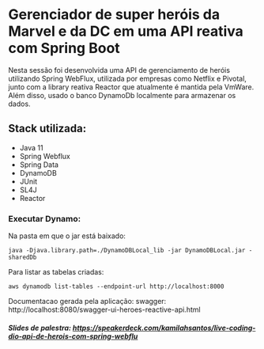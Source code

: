 # Gerenciador de super heróis da Marvel e da DC em uma API reativa com Spring Boot

Nesta sessão foi desenvolvida uma API de gerenciamento de heróis utilizando Spring WebFlux, utilizada por empresas como Netflix e Pivotal, junto com a library reativa Reactor que atualmente é mantida pela VmWare. Além disso, usado o banco DynamoDb localmente para armazenar os dados.

## Stack utilizada:

  * Java 11
  * Spring Webflux
  * Spring Data
  * DynamoDB
  * JUnit
  * SL4J
  * Reactor
  

### Executar Dynamo: 

Na pasta em que o jar está baixado:

````
java -Djava.library.path=./DynamoDBLocal_lib -jar DynamoDBLocal.jar -sharedDb
````
 
Para listar as tabelas criadas:  

````
aws dynamodb list-tables --endpoint-url http://localhost:8000
````

Documentacao gerada pela aplicação: swagger: http://localhost:8080/swagger-ui-heroes-reactive-api.html

##### Slides de palestra: https://speakerdeck.com/kamilahsantos/live-coding-dio-api-de-herois-com-spring-webflu

